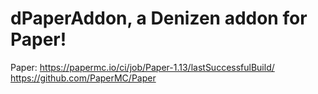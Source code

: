 # dPaperAddon, a Denizen addon for Paper!

Paper:
https://papermc.io/ci/job/Paper-1.13/lastSuccessfulBuild/  
https://github.com/PaperMC/Paper